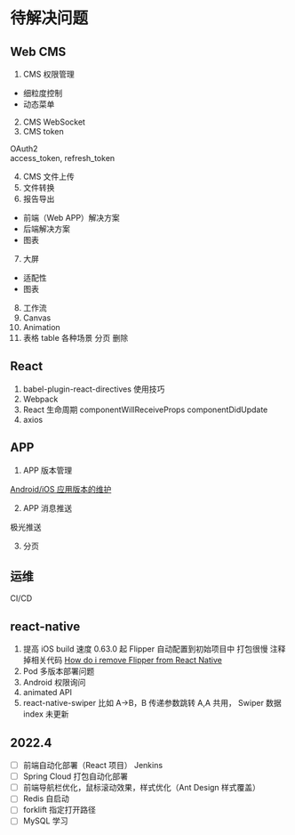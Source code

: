 # 待解决问题

## Web CMS

1. CMS 权限管理

- 细粒度控制
- 动态菜单

2. CMS WebSocket
3. CMS token

OAuth2  
access_token, refresh_token

4. CMS 文件上传
5. 文件转换
6. 报告导出

- 前端（Web APP）解决方案
- 后端解决方案
- 图表

7. 大屏

- 适配性
- 图表

8. 工作流
9. Canvas
10. Animation
11. 表格 table 各种场景 分页 删除

## React

1. babel-plugin-react-directives 使用技巧
2. Webpack
3. React 生命周期 componentWillReceiveProps componentDidUpdate
4. axios

## APP

1. APP 版本管理

[Android/iOS 应用版本的维护](https://www.ifeegoo.com/android-ios-app-version-maintenance.html)

2. APP 消息推送

极光推送

3. 分页

## 运维

CI/CD

## react-native

1. 提高 iOS build 速度 0.63.0 起 Flipper 自动配置到初始项目中 打包很慢 注释掉相关代码 [How do i remove Flipper from React Native](https://github.com/facebook/flipper/issues/1326)
2. Pod 多版本部署问题
3. Android 权限询问
4. animated API
5. react-native-swiper 比如 A->B，B 传递参数跳转 A,A 共用， Swiper 数据 index 未更新

## 2022.4

- [ ] 前端自动化部署（React 项目） Jenkins
- [ ] Spring Cloud 打包自动化部署
- [ ] 前端导航栏优化，鼠标滚动效果，样式优化（Ant Design 样式覆盖）
- [ ] Redis 自启动
- [ ] forklift 指定打开路径
- [ ] MySQL 学习